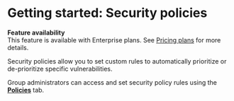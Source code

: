# Getting started: Security policies

**Feature availability**  
This feature is available with Enterprise plans. See [Pricing plans](https://snyk.io/plans/) for more details.

Security policies allow you to set custom rules to automatically prioritize or de-prioritize specific vulnerabilities.

Group administrators can access and set security policy rules using the [**Policies**](https://github.com/snyk/user-docs/tree/58f91d848e16ddf2ffcca3711d6b8852412be402/hc/en-us/articles/360007476397/README.md) tab.

